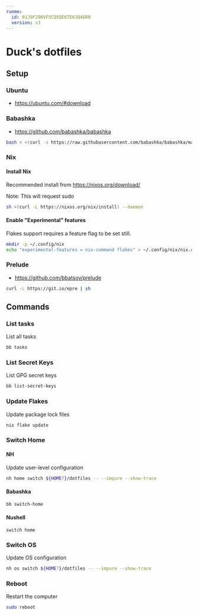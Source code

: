 ```yaml
---
runme:
  id: 01J9FJ90VF5CQ5QE6TE6JQ4GR0
  version: v3
---
```


# Duck's dotfiles

## Setup

### Ubuntu

- https://ubuntu.com/#download

### Babashka

- https://github.com/babashka/babashka

```sh
bash < <(curl -s https://raw.githubusercontent.com/babashka/babashka/master/install)
```

### Nix

#### Install Nix

Recommended install from https://nixos.org/download/

Note: This will request sudo

```sh {"name":"install-nix"}
sh <(curl -L https://nixos.org/nix/install) --daemon
```

#### Enable "Experimental" features

Flakes support requires a feature flag to be set still.

```sh {"name":"set-nix-conf"}
mkdir -p ~/.config/nix
echo "experimental-features = nix-command flakes" > ~/.config/nix/nix.conf
```

### Prelude

- https://github.com/bbatsov/prelude

```sh
curl -L https://git.io/epre | sh
```

## Commands

### List tasks

List all tasks

```sh {"id":"01J9FJBMKK4X3G3KXBJSKAYT27","name":"tasks"}
bb tasks
```

### List Secret Keys

List GPG secret keys

```sh {"id":"01J9FJC4985HK894NR72G3730R","interpreter":"","name":"list-secret-keys"}
bb list-secret-keys
```

### Update Flakes

Update package lock files

```sh {"id":"01JBQ87VEQZV4YCB22HYQEHGFS","name":"update-flakes"}
nix flake update
```

### Switch Home

#### NH

Update user-level configuration

```sh {"name":"switch-home"}
nh home switch ${HOME?}/dotfiles -- --impure --show-trace
```

#### Babashka

```sh
bb switch-home
```

#### Nushell

```nushell
switch home
```

### Switch OS

Update OS configuration

```sh {"name":"switch-os"}
nh os switch ${HOME?}/dotfiles -- --impure --show-trace
```

### Reboot

Restart the computer

```sh {"name": "reboot"}
sudo reboot
```
